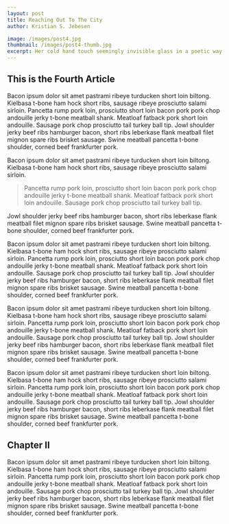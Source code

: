 ```yaml
---
layout: post
title: Reaching Out To The City
author: Kristian S. Jebesen

image: /images/post4.jpg
thumbnail: /images/post4-thumb.jpg
excerpt: Her cold hand touch seemingly invisible glass in a poetic way...
---
```


## This is the Fourth Article

Bacon ipsum dolor sit amet pastrami ribeye turducken short loin
biltong. Kielbasa t-bone ham hock short ribs, sausage ribeye prosciutto
salami sirloin. Pancetta rump pork loin, prosciutto short loin bacon pork
pork chop andouille jerky t-bone meatball shank. Meatloaf fatback pork short
loin andouille. Sausage pork chop prosciutto tail turkey ball tip. Jowl
shoulder jerky beef ribs hamburger bacon, short ribs leberkase flank
meatball filet mignon spare ribs brisket sausage. Swine meatball pancetta
t-bone shoulder, corned beef frankfurter pork.

Bacon ipsum dolor sit amet pastrami ribeye turducken short loin
biltong. Kielbasa t-bone ham hock short ribs, sausage ribeye prosciutto
salami sirloin. 

> Pancetta rump pork loin, prosciutto short loin bacon pork
> pork chop andouille jerky t-bone meatball shank. Meatloaf fatback pork short
> loin andouille. Sausage pork chop prosciutto tail turkey ball tip. 

Jowl shoulder jerky beef ribs hamburger bacon, short ribs leberkase flank
meatball filet mignon spare ribs brisket sausage. Swine meatball pancetta
t-bone shoulder, corned beef frankfurter pork.

Bacon ipsum dolor sit amet pastrami ribeye turducken short loin
biltong. Kielbasa t-bone ham hock short ribs, sausage ribeye prosciutto
salami sirloin. Pancetta rump pork loin, prosciutto short loin bacon pork
pork chop andouille jerky t-bone meatball shank. Meatloaf fatback pork short
loin andouille. Sausage pork chop prosciutto tail turkey ball tip. Jowl
shoulder jerky beef ribs hamburger bacon, short ribs leberkase flank
meatball filet mignon spare ribs brisket sausage. Swine meatball pancetta
t-bone shoulder, corned beef frankfurter pork.

Bacon ipsum dolor sit amet pastrami ribeye turducken short loin
biltong. Kielbasa t-bone ham hock short ribs, sausage ribeye prosciutto
salami sirloin. Pancetta rump pork loin, prosciutto short loin bacon pork
pork chop andouille jerky t-bone meatball shank. Meatloaf fatback pork short
loin andouille. Sausage pork chop prosciutto tail turkey ball tip. Jowl
shoulder jerky beef ribs hamburger bacon, short ribs leberkase flank
meatball filet mignon spare ribs brisket sausage. Swine meatball pancetta
t-bone shoulder, corned beef frankfurter pork.

Bacon ipsum dolor sit amet pastrami ribeye turducken short loin
biltong. Kielbasa t-bone ham hock short ribs, sausage ribeye prosciutto
salami sirloin. Pancetta rump pork loin, prosciutto short loin bacon pork
pork chop andouille jerky t-bone meatball shank. Meatloaf fatback pork short
loin andouille. Sausage pork chop prosciutto tail turkey ball tip. Jowl
shoulder jerky beef ribs hamburger bacon, short ribs leberkase flank
meatball filet mignon spare ribs brisket sausage. Swine meatball pancetta
t-bone shoulder, corned beef frankfurter pork.

## Chapter II

Bacon ipsum dolor sit amet pastrami ribeye turducken short loin
biltong. Kielbasa t-bone ham hock short ribs, sausage ribeye prosciutto
salami sirloin. Pancetta rump pork loin, prosciutto short loin bacon pork
pork chop andouille jerky t-bone meatball shank. Meatloaf fatback pork short
loin andouille. Sausage pork chop prosciutto tail turkey ball tip. Jowl
shoulder jerky beef ribs hamburger bacon, short ribs leberkase flank
meatball filet mignon spare ribs brisket sausage. Swine meatball pancetta
t-bone shoulder, corned beef frankfurter pork.